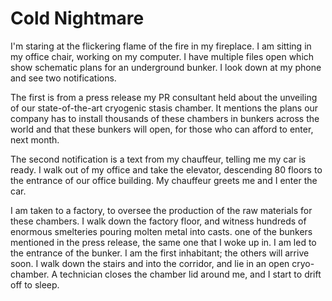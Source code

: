 # Cold Nightmare

I'm staring at the flickering flame of the fire in my fireplace. I am sitting in my office chair, working on my computer. I have multiple files open which show schematic plans for an underground bunker. I look down at my phone and see two notifications.

The first is from a press release my PR consultant held about the unveiling of our state-of-the-art cryogenic stasis chamber. It mentions the plans our company has to install thousands of these chambers in bunkers across the world and that these bunkers will open, for those who can afford to enter, next month.

The second notification is a text from my chauffeur, telling me my car is ready. I walk out of my office and take the elevator, descending 80 floors to the entrance of our office building. My chauffeur greets me and I enter the car.

I am taken to a factory, to oversee the production of the raw materials for these chambers. I walk down the factory floor, and witness hundreds of enormous smelteries pouring molten metal into casts. one of the bunkers mentioned in the press release, the same one that I woke up in. I am led to the entrance of the bunker. I am the first inhabitant; the others will arrive soon. I walk down the stairs and into the corridor, and lie in an open cryo-chamber. A technician closes the chamber lid around me, and I start to drift off to sleep.
